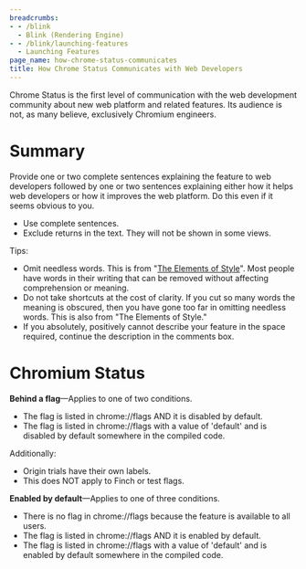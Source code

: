 ```yaml
---
breadcrumbs:
- - /blink
  - Blink (Rendering Engine)
- - /blink/launching-features
  - Launching Features
page_name: how-chrome-status-communicates
title: How Chrome Status Communicates with Web Developers
---
```


Chrome Status is the first level of communication with the web development
community about new web platform and related features. Its audience is not, as
many believe, exclusively Chromium engineers.

# Summary

Provide one or two complete sentences explaining the feature to web developers
followed by one or two sentences explaining either how it helps web developers
or how it improves the web platform. Do this even if it seems obvious to you.

*   Use complete sentences.
*   Exclude returns in the text. They will not be shown in some views.

Tips:

*   Omit needless words. This is from "[The Elements of
            Style](https://www.amazon.com/Elements-Style-Fourth-William-Strunk/dp/020530902X/ref=pd_bxgy_14_img_3?_encoding=UTF8&pd_rd_i=020530902X&pd_rd_r=de87e78e-8526-11e8-914f-9f4b0c666b45&pd_rd_w=mZsdS&pd_rd_wg=bq1yC&pf_rd_i=desktop-dp-sims&pf_rd_m=ATVPDKIKX0DER&pf_rd_p=3914568618330124508&pf_rd_r=KQZKKVTXAZHWAEFD7SR9&pf_rd_s=desktop-dp-sims&pf_rd_t=40701&psc=1&refRID=KQZKKVTXAZHWAEFD7SR9)".
            Most people have words in their writing that can be removed without
            affecting comprehension or meaning.
*   Do not take shortcuts at the cost of clarity. If you cut so many
            words the meaning is obscured, then you have gone too far in
            omitting needless words. This is also from "The Elements of Style."
*   If you absolutely, positively cannot describe your feature in the
            space required, continue the description in the comments box.

# Chromium Status

**Behind a flag**—Applies to one of two conditions.

*   The flag is listed in chrome://flags AND it is disabled by default.
*   The flag is listed in chrome://flags with a value of 'default' and
            is disabled by default somewhere in the compiled code.

Additionally:

*   Origin trials have their own labels.
*   This does NOT apply to Finch or test flags.

**Enabled by default**—Applies to one of three conditions.

*   There is no flag in chrome://flags because the feature is available
            to all users.
*   The flag is listed in chrome://flags AND it is enabled by default.
*   The flag is listed in chrome://flags with a value of 'default' and
            is enabled by default somewhere in the compiled code.